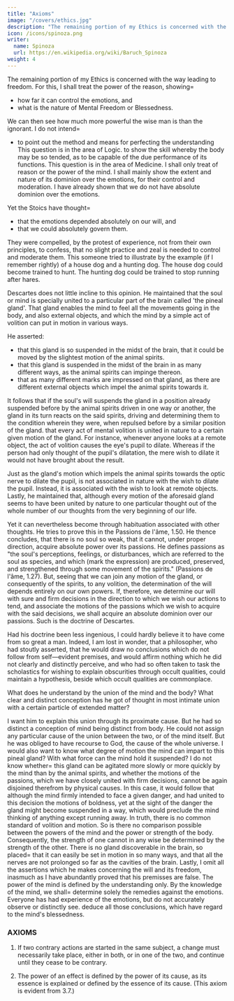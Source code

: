 ```yaml
---
title: "Axioms"
image: "/covers/ethics.jpg"
description: "The remaining portion of my Ethics is concerned with the way leading to freedom"
icon: /icons/spinoza.png
writer:
  name: Spinoza
  url: https://en.wikipedia.org/wiki/Baruch_Spinoza
weight: 4
---
```


<!-- date=  2015-09-09 -->


The remaining portion of my Ethics is concerned with the way leading to freedom. For this, I shall treat the power of the reason, showing= 
- how far it can control the emotions, and
- what is the nature of Mental Freedom or Blessedness.

We can then see how much more powerful the wise man is than the ignorant. I do not intend= 
- to point out the method and means for perfecting the understanding
This question is in the area of Logic.
to show the skill whereby the body may be so tended, as to be capable of the due performance of its functions.
This question is in the area of Medicine.
I shall only treat of reason or the power of the mind.
I shall mainly show the extent and nature of its dominion over the emotions, for their control and moderation.
I have already shown that we do not have absolute dominion over the emotions.

Yet the Stoics have thought= 
- that the emotions depended absolutely on our will, and
- that we could absolutely govern them.

They were compelled, by the protest of experience, not from their own principles, to confess, that no slight practice and zeal is needed to control and moderate them. This someone tried to illustrate by the example (if I remember rightly) of a house dog and a hunting dog.
The house dog could become trained to hunt.
The hunting dog could be trained to stop running after hares.

Descartes does not little incline to this opinion.
He maintained that the soul or mind is specially united to a particular part of the brain called 'the pineal gland'.
That gland enables the mind to feel all the movements going in the body, and also external objects, and which the mind by a simple act of volition can put in motion in various ways.

He asserted:
- that this gland is so suspended in the midst of the brain, that it could be moved by the slightest motion of the animal spirits.
- that this gland is suspended in the midst of the brain in as many different ways, as the animal spirits can impinge thereon.
- that as many different marks are impressed on that gland, as there are different external objects which impel the animal spirits towards it.

It follows that if the soul's will suspends the gland in a position already suspended before by the animal spirits driven in one way or another, the gland in its turn reacts on the said spirits, driving and determining them to the condition wherein they were, when repulsed before by a similar position of the gland.
that every act of mental volition is united in nature to a certain given motion of the gland.
For instance, whenever anyone looks at a remote object, the act of volition causes the eye's pupil to dilate.
Whereas if the person had only thought of the pupil's dilatation, the mere wish to dilate it would not have brought about the result.

Just as the gland's motion which impels the animal spirits towards the optic nerve to dilate the pupil, is not associated in nature with the wish to dilate the pupil.
Instead, it is associated with the wish to look at remote objects.
Lastly, he maintained that, although every motion of the aforesaid gland seems to have been united by nature to one particular thought out of the whole number of our thoughts from the very beginning of our life.

Yet it can nevertheless become through habituation associated with other thoughts.
He tries to prove this in the Passions de l'âme, 1.50.
He thence concludes, that there is no soul so weak, that it cannot, under proper direction, acquire absolute power over its passions.
He defines passions as "the soul's perceptions, feelings, or disturbances, which are referred to the soul as species, and which (mark the expression) are produced, preserved, and strengthened through some movement of the spirits." (Passions de l'âme, 1.27).
But, seeing that we can join any motion of the gland, or consequently of the spirits, to any volition, the determination of the will depends entirely on our own powers.
If, therefore, we determine our will with sure and firm decisions in the direction to which we wish our actions to tend, and associate the motions of the passions which we wish to acquire with the said decisions, we shall acquire an absolute dominion over our passions.
Such is the doctrine of Descartes.

Had his doctrine been less ingenious, I could hardly believe it to have come from so great a man.
Indeed, I am lost in wonder, that a philosopher, who had stoutly asserted, that he would draw no conclusions which do not follow from self—evident premises, and would affirm nothing which he did not clearly and distinctly perceive, and who had so often taken to task the scholastics for wishing to explain obscurities through occult qualities, could maintain a hypothesis, beside which occult qualities are commonplace.

What does he understand by the union of the mind and the body?
What clear and distinct conception has he got of thought in most intimate union with a certain particle of extended matter?

I want him to explain this union through its proximate cause.
But he had so distinct a conception of mind being distinct from body.
He could not assign any particular cause of the union between the two, or of the mind itself.
But he was obliged to have recourse to God, the cause of the whole universe.
I would also want to know what degree of motion the mind can impart to this pineal gland?
With what force can the mind hold it suspended?
I do not know whether= 
this gland can be agitated more slowly or more quickly by the mind than by the animal spirits, and
whether the motions of the passions, which we have closely united with firm decisions, cannot be again disjoined therefrom by physical causes.
In this case, it would follow that although the mind firmly intended to face a given danger, and had united to this decision the motions of boldness, yet at the sight of the danger the gland might become suspended in a way, which would preclude the mind thinking of anything except running away.
In truth, there is no common standard of volition and motion.
So is there no comparison possible between the powers of the mind and the power or strength of the body.
Consequently, the strength of one cannot in any wise be determined by the strength of the other.
There is no gland discoverable in the brain, so placed= 
that it can easily be set in motion in so many ways, and
that all the nerves are not prolonged so far as the cavities of the brain.
Lastly, I omit all the assertions which he makes concerning the will and its freedom, inasmuch as I have abundantly proved that his premisses are false.
The power of the mind is defined by the understanding only.
By the knowledge of the mind, we shall= 
determine solely the remedies against the emotions.
Everyone has had experience of the emotions, but do not accurately observe or distinctly see.
deduce all those conclusions, which have regard to the mind's blessedness.

### AXIOMS
1. If two contrary actions are started in the same subject, a change must necessarily take place, either in both, or in one of the two, and continue until they cease to be contrary. 

2. The power of an effect is defined by the power of its cause, as its essence is explained or defined by the essence of its cause. (This axiom is evident from 3.7.)

